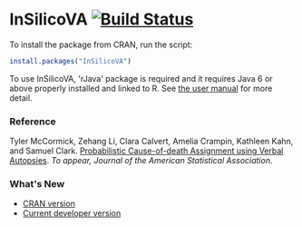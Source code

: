 # InSilicoVA  [![Build Status](https://travis-ci.org/richardli/InSilicoVA.svg?branch=master)](https://travis-ci.org/richardli/InSilicoVA)

To install the package from CRAN, run the script: 
```r
install.packages("InSilicoVA")
```

To use InSilicoVA, 'rJava' package is required and it requires Java 6 or above properly installed and linked to R. See <a href="Documents/Insilico-manual.pdf">the user manual</a> for more detail.

### Reference
Tyler McCormick, Zehang Li, Clara Calvert, Amelia Crampin, Kathleen Kahn, and Samuel Clark. <a href="http://arxiv.org/abs/1411.3042">Probabilistic Cause-of-death Assignment using Verbal Autopsies</a>. <em>To appear, Journal of the American Statistical Association</em>. 



### What's New
- [CRAN version](https://cran.r-project.org/web/packages/InSilicoVA/news.html) 
- [Current developer version](InSilicoVA/inst/NEWS.rd)
 
